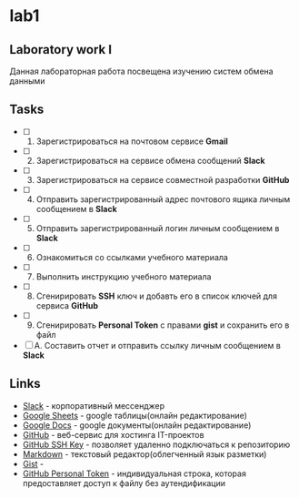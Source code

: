 # lab1

## Laboratory work I

Данная лабораторная работа посвещена изучению систем обмена данными

## Tasks

- [ ] 1. Зарегистрироваться на почтовом сервисе **Gmail**
- [ ] 2. Зарегистрироваться на сервисе обмена сообщений **Slack**
- [ ] 3. Зарегистрироваться на сервисе совместной разработки **GitHub**
- [ ] 4. Отправить зарегистрированный адрес почтового ящика личным сообщением в **Slack**
- [ ] 5. Отправить зарегистрированный логин личным сообщением в **Slack**
- [ ] 6. Ознакомиться со ссылками учебного материала
- [ ] 7. Выполнить инструкцию учебного материала
- [ ] 8. Сгенирировать **SSH** ключ и добавть его в список ключей для сервиса **GitHub**
- [ ] 9. Сгенирировать **Personal Token** с правами **gist** и сохранить его в файл
- [ ] A. Составить отчет и отправить ссылку личным сообщением в **Slack**

## Links

- [Slack](https://slack.com) - корпоративный мессенджер 
- [Google Sheets](https://www.google.ru/intl/ru/sheets/about/) - google таблицы(онлайн редактирование)
- [Google Docs](https://www.google.ru/intl/ru/docs/about/) - google документы(онлайн редактирование)
- [GitHub](https://github.com) - веб-сервис для хостинга IT-проектов
- [GitHub SSH Key](https://help.github.com/articles/generating-a-new-ssh-key-and-adding-it-to-the-ssh-agent/) - позволяет удаленно подключаться к репозиторию
- [Markdown](https://stackedit.io) - текстовый редактор(облегченный язык разметки)
- [Gist](https://gist.github.com) - 
- [GitHub Personal Token](https://github.com/settings/tokens/new) - индивидуальная строка, которая предоставляет доступ к файлу без аутендификации 


